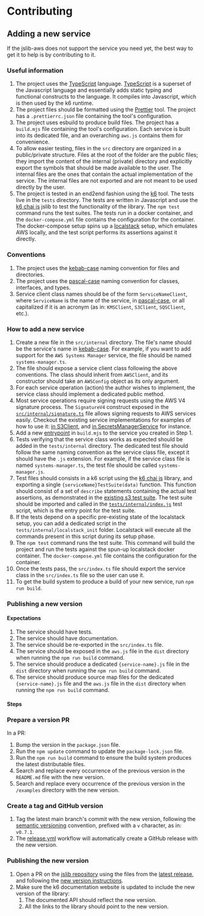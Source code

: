 # Contributing

## Adding a new service

If the jslib-aws does not support the service you need yet, the best way to get it to help is by contributing to it.

### Useful information

1. The project uses the [TypeScript](https://www.typescriptlang.org/) language. [TypeScript](https://www.typescriptlang.org/) is a superset of the Javascript language and essentially adds static typing and functional constructs to the language. It compiles into Javascript, which is then used by the k6 runtime.
2. The project files should be formatted using the [Prettier](https://prettier.io/) tool. The project has a `.prettierrc.json` file containing the tool's configuration.
3. The project uses esbuild to produce build files. The project has a `build.mjs` file containing the tool's configuration. Each service is built into its dedicated file, and an overarching `aws.js` contains them for convenience.
4. To allow easier testing, files in the `src` directory are organized in a public/private structure. Files at the root of the folder are the public files; they import the content of the internal (private) directory and explicitly export the symbols that should be made available to the user. The internal files are the ones that contain the actual implementation of the service. The internal files are not exported and are not meant to be used directly by the user.
5. The project is tested in an end2end fashion using the [k6](https://k6.io/) tool. The tests live in the `tests` directory. The tests are written in Javascript and use the [k6 chai js](https://grafana.com/docs/k6/latest/javascript-api/jslib/k6chaijs) jslib to test the functionality of the library. The `npm test` command runs the test suites. The tests run in a docker container, and the `docker-compose.yml` file contains the configuration for the container. The docker-compose setup spins up a [localstack](https://github.com/localstack/localstack) setup, which emulates AWS locally, and the test script performs its assertions against it directly.

### Conventions

1. The project uses the [kebab-case](https://en.wikipedia.org/wiki/Letter_case#Kebab_case) naming convention for files and directories.
2. The project uses the [pascal-case](https://www.theserverside.com/definition/Pascal-case) naming convention for classes, interfaces, and types.
3. Service client class names should be of the form `ServiceNameClient`, where `ServiceName` is the name of the service, in [pascal-case](https://www.theserverside.com/definition/Pascal-case), or all capitalized if it is an acronym (as in: `KMSClient`, `S3Client`, `SQSClient`, etc.).

### How to add a new service

1. Create a new file in the `src/internal` directory. The file's name should be the service's name in [kebab-case](https://en.wikipedia.org/wiki/Letter_case#Kebab_case). For example, if you want to add support for the `AWS Systems Manager` service, the file should be named `systems-manager.ts`.
2. The file should expose a service client class following the above conventions. The class should inherit from `AWSClient`, and its constructor should take an `AWSConfig` object as its only argument.
3. For each service operation (action) the author wishes to implement, the service class should implement a dedicated public method.
4. Most service operations require signing requests using the AWS V4 signature process. The `SignatureV4` construct exposed in the [`src/internal/signature.ts`](https://github.com/grafana/k6-jslib-aws/blob/main/src/internal/signature.ts#L9) file allows signing requests to AWS services easily. Checkout the existing service implementations for examples of how to use it: [in S3Client](https://github.com/grafana/k6-jslib-aws/blob/main/src/internal/s3.ts#L48), and [in SecretsManagerService](https://github.com/grafana/k6-jslib-aws/blob/main/src/internal/secrets-manager.ts#L63) for instance.
5. Add a new [entrypoint](https://esbuild.github.io/api/#entry-points) in `build.mjs` to the service you created in Step 1.
6. Tests verifying that the service class works as expected should be added in the `tests/internal` directory. The dedicated test file should follow the same naming convention as the service class file, except it should have the `.js` extension. For example, if the service class file is named `systems-manager.ts`, the test file should be called `systems-manager.js`.
7. Test files should consists in a k6 script using the [k6 chai js](https://grafana.com/docs/k6/latest/javascript-api/jslib/k6chaijs) library, and exporting a single `{serviceName}TestSuite(data)` function. This function should consist of a set of `describe` statements containing the actual test assertions, as demonstrated in the [existing s3 test suite](https://github.com/grafana/k6-jslib-aws/blob/main/tests/internal/s3.js). The test suite should be imported and called in the [`tests/internal/index.js`](https://github.com/grafana/k6-jslib-aws/blob/main/tests/index.js) test script, which is the entry point for the test suite.
8. If the tests depend on a specific pre-existing state of the localstack setup, you can add a dedicated script in the `tests/internal/localstack_init` folder. Localstack will execute all the commands present in this script during its setup phase.
9. The `npm test` command runs the test suite. This command will build the project and run the tests against the spun-up localstack docker container. The `docker-compose.yml` file contains the configuration for the container.
10. Once the tests pass, the `src/index.ts` file should export the service class in the `src/index.ts` file so the user can use it.
11. To get the build system to produce a build of your new service, run `npm run build`.

### Publishing a new version

#### Expectations

1. The service should have tests.
2. The service should have documentation.
3. The service should be re-exported in the `src/index.ts` file.
4. The service should be exposed in the `aws.js` file in the `dist` directory when running the `npm run build` command.
5. The service should produce a dedicated `{service-name}.js` file in the `dist` directory when running the `npm run build` command.
6. The service should produce source map files for the dedicated `{service-name}.js` file and the `aws.js` file in the `dist` directory when running the `npm run build` command.

#### Steps

### Prepare a version PR

In a PR:

1. Bump the version in the `package.json` file.
2. Run the `npm update` command to update the `package-lock.json` file.
3. Run the `npm run build` command to ensure the build system produces the latest distributable files.
4. Search and replace every occurrence of the previous version in the `README.md` file with the new version.
5. Search and replace every occurrence of the previous version in the `/examples` directory with the new version.

### Create a tag and GitHub version

1. Tag the latest main branch's commit with the new version, following the [semantic versioning](https://semver.org/) convention, prefixed with a `v` character, as in: `v0.7.1`.
2. The [release.yml](.github/workflows/release.yml) workflow will automatically create a GitHub release with the new version.

### Publishing the new version

1. Open a PR on the [jslib repository](https://github.com/grafana/jslib.k6.io) using the files from the [latest release](https://github.com/grafana/k6-jslib-aws/releases),
and following the [new version instructions](https://github.com/grafana/jslib.k6.io#updating-a-version-of-a-js-package-listed-in-packagejson-dependencies).
2. Make sure the k6 documentation website is updated to include the new version of the library:
    1. The documented API should reflect the new version.
    2. All the links to the library should point to the new version.
